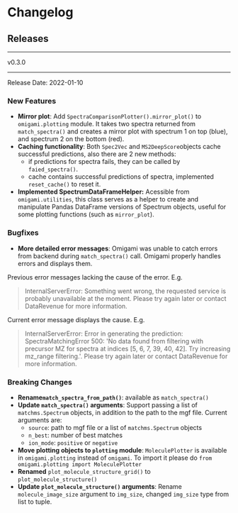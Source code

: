 # Changelog

## Releases
***
v0.3.0
***
Release Date: 2022-01-10

### New Features
- **Mirror plot**: Add `SpectraComparisonPlotter().mirror_plot()` to `omigami.plotting` 
module. It takes two spectra returned from `match_spectra()` and  creates a mirror 
plot with spectrum 1 on top (blue), and spectrum 2 on the bottom (red).
- **Caching functionality**: Both `Spec2Vec` and `MS2DeepScore`objects cache 
successful predictions, also there are 2 new methods:
  - if predictions for spectra fails, they can be called by `faied_spectra()`.
  - cache contains successful predictions of spectra, implemented `reset_cache()`
    to reset it.
- **Implemented SpectrumDataFrameHelper:** Acessible from `omigami.utilities`, this class serves as a helper to create and manipulate Pandas
DataFrame versions of Spectrum objects, useful for some plotting functions (such as `mirror_plot`).

### Bugfixes
- **More detailed error messages**: Omigami was unable to catch errors from 
backend during `match_spectra()` call. Omigami properly handles errors and 
displays them.

Previous error messages lacking the cause of the error. E.g. 
> InternalServerError: Something went wrong, the requested service is 
> probably unavailable at the moment. Please try again later or contact DataRevenue 
> for more information.

Current error message displays the cause. E.g.
> InternalServerError: Error in generating the prediction: SpectraMatchingError
> 500: 'No data found from filtering with precursor MZ for spectra at indices 
> [5, 6, 7, 39, 40, 42]. Try increasing mz_range filtering.'. Please try again
> later or contact DataRevenue for more information.


### Breaking Changes
- **Rename`match_spectra_from_path()`**: available as `match_spectra()`
- **Update `match_spectra()` arguments**: Support passing a list of 
`matchms.Spectrum` objects, in addition to the path to the mgf file. Current 
arguments are:
  - `source`: path to mgf file or a list of `matchms.Spectrum` objects
  - `n_best`: number of best matches
  - `ion_mode`: `positive` or `negative`
- **Move plotting objects to `plotting` module**: `MoleculePlotter` is available
in `omigami.plotting` instead of `omigami`. To import it please do 
`from omigami.plotting import MoleculePlotter`
- **Renamed** `plot_molecule_structure_grid()` to `plot_molecule_structure()`
- **Update `plot_molecule_structure()` arguments**: Rename `molecule_image_size` 
argument to `img_size`, changed `img_size` type from list to tuple.